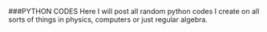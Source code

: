 ###PYTHON CODES
Here I will post all random python codes I create on all sorts of things in physics, computers or just regular algebra.

